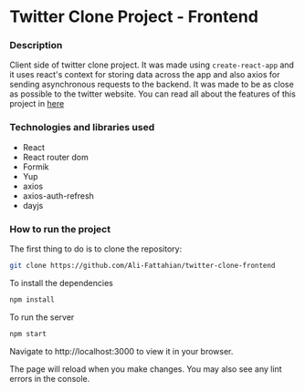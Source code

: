 # Twitter Clone Project - Frontend

### Description
Client side of twitter clone project. It was made using `create-react-app` and it uses react's context for storing data across the app and also axios for sending asynchronous requests to the backend.
It was made to be as close as possible to the twitter website.
You can read all about the features of this project in [here](https://github.com/Ali-Fattahian/twitter-clone-backend)

### Technologies and libraries used
- React
- React router dom
- Formik
- Yup
- axios
- axios-auth-refresh
- dayjs

### How to run the project

The first thing to do is to clone the repository:

```sh
git clone https://github.com/Ali-Fattahian/twitter-clone-frontend
```

To install the dependencies
```sh
npm install
```

To run the server
```sh
npm start
```

Navigate to http://localhost:3000 to view it in your browser.

The page will reload when you make changes.
You may also see any lint errors in the console.
